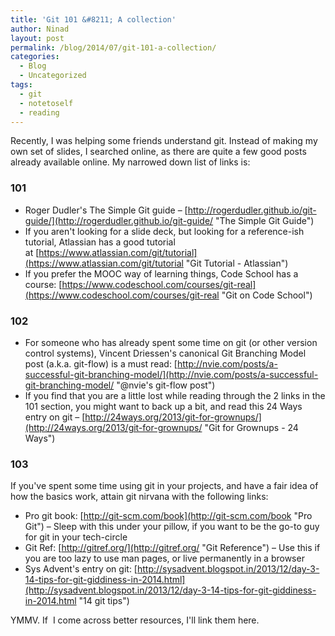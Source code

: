 ```yaml
---
title: 'Git 101 &#8211; A collection'
author: Ninad
layout: post
permalink: /blog/2014/07/git-101-a-collection/
categories:
  - Blog
  - Uncategorized
tags:
  - git
  - notetoself
  - reading
---
```

Recently, I was helping some friends understand git. Instead of making my own set of slides, I searched online, as there are quite a few good posts already available online. My narrowed down list of links is:

### 101

  * Roger Dudler's The Simple Git guide &#8211; [http://rogerdudler.github.io/git-guide/](http://rogerdudler.github.io/git-guide/ "The Simple Git Guide")
  * If you aren't looking for a slide deck, but looking for a reference-ish tutorial, Atlassian has a good tutorial at [https://www.atlassian.com/git/tutorial](https://www.atlassian.com/git/tutorial "Git Tutorial - Atlassian")
  * If you prefer the MOOC way of learning things, Code School has a course: [https://www.codeschool.com/courses/git-real](https://www.codeschool.com/courses/git-real "Git on Code School")

### 102

  * For someone who has already spent some time on git (or other version control systems), Vincent Driessen's canonical Git Branching Model post (a.k.a. git-flow) is a must read: [http://nvie.com/posts/a-successful-git-branching-model/](http://nvie.com/posts/a-successful-git-branching-model/ "@nvie's git-flow post")
  * If you find that you are a little lost while reading through the 2 links in the 101 section, you might want to back up a bit, and read this 24 Ways entry on git &#8211; [http://24ways.org/2013/git-for-grownups/](http://24ways.org/2013/git-for-grownups/ "Git for Grownups - 24 Ways")

### 103

If you've spent some time using git in your projects, and have a fair idea of how the basics work, attain git nirvana with the following links:

  * Pro git book: [http://git-scm.com/book](http://git-scm.com/book "Pro Git") &#8211; Sleep with this under your pillow, if you want to be the go-to guy for git in your tech-circle
  * Git Ref: [http://gitref.org/](http://gitref.org/ "Git Reference") &#8211; Use this if you are too lazy to use man pages, or live permanently in a browser
  * Sys Advent's entry on git: [http://sysadvent.blogspot.in/2013/12/day-3-14-tips-for-git-giddiness-in-2014.html](http://sysadvent.blogspot.in/2013/12/day-3-14-tips-for-git-giddiness-in-2014.html "14 git tips")

YMMV. If  I come across better resources, I'll link them here.
